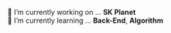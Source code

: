 🔭 I’m currently working on ... **SK Planet**  
🌱 I’m currently learning ... **Back-End**, **Algorithm**


<!--
**VELOG**
[https://velog.io/@ycw92325](https://velog.io/@ycw92325)

**ChangwookYang/changwookyang** is a ✨ _special_ ✨ repository because its `README.md` (this file) appears on your GitHub profile.

Here are some ideas to get you started:

- 🔭 I’m currently working on ...
- 🌱 I’m currently learning ...
- 👯 I’m looking to collaborate on ...
- 🤔 I’m looking for help with ...
- 💬 Ask me about ...
- 📫 How to reach me: ...
- 😄 Pronouns: ...
- ⚡ Fun fact: ...
-->
